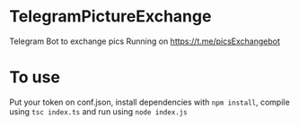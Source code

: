 # TelegramPictureExchange
Telegram Bot to exchange pics
Running on https://t.me/picsExchangebot
# To use
Put your token on conf.json, install dependencies with `npm install`, compile using `tsc index.ts` and run using `node index.js`
